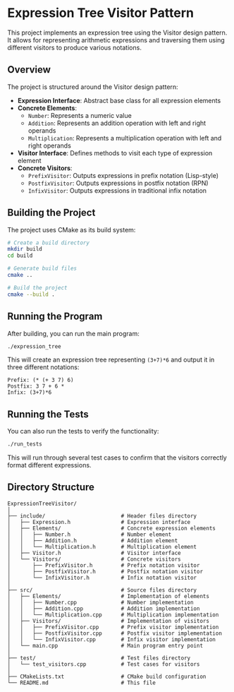 # Expression Tree Visitor Pattern

This project implements an expression tree using the Visitor design pattern. It allows for representing arithmetic expressions and traversing them using different visitors to produce various notations.

## Overview

The project is structured around the Visitor design pattern:

- **Expression Interface**: Abstract base class for all expression elements
- **Concrete Elements**:
    - `Number`: Represents a numeric value
    - `Addition`: Represents an addition operation with left and right operands
    - `Multiplication`: Represents a multiplication operation with left and right operands
- **Visitor Interface**: Defines methods to visit each type of expression element
- **Concrete Visitors**:
    - `PrefixVisitor`: Outputs expressions in prefix notation (Lisp-style)
    - `PostfixVisitor`: Outputs expressions in postfix notation (RPN)
    - `InfixVisitor`: Outputs expressions in traditional infix notation

## Building the Project

The project uses CMake as its build system:

```bash
# Create a build directory
mkdir build
cd build

# Generate build files
cmake ..

# Build the project
cmake --build .
```

## Running the Program

After building, you can run the main program:

```bash
./expression_tree
```

This will create an expression tree representing `(3+7)*6` and output it in three different notations:

```
Prefix: (* (+ 3 7) 6)
Postfix: 3 7 + 6 *
Infix: (3+7)*6
```

## Running the Tests

You can also run the tests to verify the functionality:

```bash
./run_tests
```

This will run through several test cases to confirm that the visitors correctly format different expressions.

## Directory Structure

```
ExpressionTreeVisitor/
│
├── include/                        # Header files directory
│   ├── Expression.h                # Expression interface
│   ├── Elements/                   # Concrete expression elements
│   │   ├── Number.h                # Number element
│   │   ├── Addition.h              # Addition element
│   │   └── Multiplication.h        # Multiplication element
│   ├── Visitor.h                   # Visitor interface
│   └── Visitors/                   # Concrete visitors
│       ├── PrefixVisitor.h         # Prefix notation visitor
│       ├── PostfixVisitor.h        # Postfix notation visitor
│       └── InfixVisitor.h          # Infix notation visitor
│
├── src/                            # Source files directory
│   ├── Elements/                   # Implementation of elements
│   │   ├── Number.cpp              # Number implementation
│   │   ├── Addition.cpp            # Addition implementation
│   │   └── Multiplication.cpp      # Multiplication implementation
│   ├── Visitors/                   # Implementation of visitors
│   │   ├── PrefixVisitor.cpp       # Prefix visitor implementation
│   │   ├── PostfixVisitor.cpp      # Postfix visitor implementation
│   │   └── InfixVisitor.cpp        # Infix visitor implementation
│   └── main.cpp                    # Main program entry point
│
├── test/                           # Test files directory
│   └── test_visitors.cpp           # Test cases for visitors
│
├── CMakeLists.txt                  # CMake build configuration
└── README.md                       # This file
```